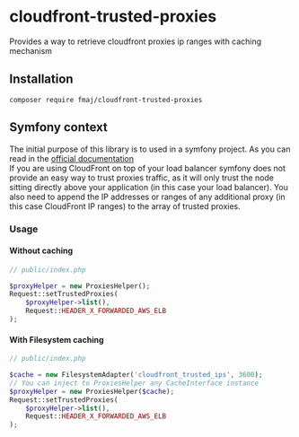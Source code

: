 # cloudfront-trusted-proxies
Provides a way to retrieve cloudfront proxies ip ranges with caching mechanism

## Installation

`composer require fmaj/cloudfront-trusted-proxies`

## Symfony context
The initial purpose of this library is to used in a symfony project. 
As you can read in the [official documentation](https://symfony.com/doc/current/deployment/proxies.html#but-what-if-the-ip-of-my-reverse-proxy-changes-constantly)  
If you are using CloudFront on top of your load balancer symfony does not provide an easy way to trust proxies traffic, as it will only trust the node sitting directly above your application (in this case your load balancer). 
You also need to append the IP addresses or ranges of any additional proxy (in this case CloudFront IP ranges) to the array of trusted proxies.

### Usage

#### Without caching

```php
// public/index.php

$proxyHelper = new ProxiesHelper();
Request::setTrustedProxies(
    $proxyHelper->list(),
    Request::HEADER_X_FORWARDED_AWS_ELB
);
```

#### With Filesystem caching

```php
// public/index.php

$cache = new FilesystemAdapter('cloudfront_trusted_ips', 3600); 
// You can inject to ProxiesHelper any CacheInterface instance
$proxyHelper = new ProxiesHelper($cache);
Request::setTrustedProxies(
    $proxyHelper->list(),
    Request::HEADER_X_FORWARDED_AWS_ELB
);
```
